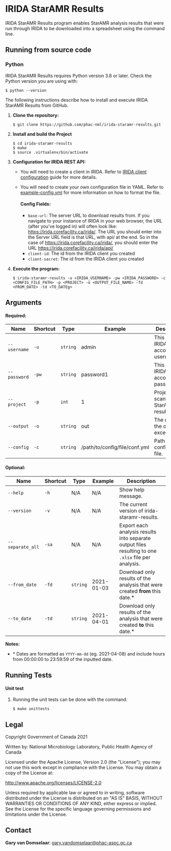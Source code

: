 # IRIDA StarAMR Results

IRIDA StarAMR Results program enables StarAMR analysis results that were run through IRIDA to be downloaded into a spreadsheet using the command line. 

## Running from source code

### Python
IRIDA StarAMR Results requires Python version 3.8 or later. Check the Python version you are using with:
```
$ python --version
```

The following instructions describe how to install and execute IRIDA StarAMR Results from GitHub.

1. __Clone the repository:__
   ```
   $ git clone https://github.com/phac-nml/irida-staramr-results.git
   ```

2. __Install and build the Project__
   ```
   $ cd irida-staramr-results
   $ make
   $ source .virtualenv/bin/activate
   ```
  

3. __Configuration for IRIDA REST API:__
   - You will need to create a client in IRIDA. Refer to [IRIDA client configuration](https://irida.corefacility.ca/documentation/user/administrator/#managing-system-clients) guide for more details.
   - You will need to create your own configuration file in YAML. Refer to [example-config.yml](example-config.yml) for more information on how to format the file.
    
        #### Config Fields:
    
        - `base-url`: The server URL to download results from. If you navigate to your instance of IRIDA in your web browser, the URL (after you’ve logged in) will often look like: https://irida.corefacility.ca/irida/. The URL you should enter into the Server URL field is that URL, with api/ at the end. So in the case of https://irida.corefacility.ca/irida/, you should enter the URL https://irida.corefacility.ca/irida/api/
        - `client-id`: The id from the IRIDA client you created
        - `client-secret`: The id from the IRIDA client you created


4. __Execute the program:__
    ```
    $ irida-staramr-results -u <IRIDA_USERNAME> -pw <IRIDA_PASSWORD> -c <CONFIG_FILE_PATH> -p <PROJECT> -o <OUTPUT_FILE_NAME> -fd <FROM_DATE> -td <TO_DATEg>
    ```

## Arguments

#### Required:

| Name | Shortcut | Type | Example | Description |
|------|----------|------|---------|-------------|
|`--username`|`-u`| `string` | admin |This is your IRIDA account username.|
|`--password`|`-pw`| `string` | password1 |This is your IRIDA account password.|
|`--project`|`-p`| `int` | 1 |Project(s) to scan for StarAMR results.|
|`--output`|`-o`| `string` | out |The name of the output excel file.|
|`--config`|`-c`| `string` | /path/to/config/file/conf.yml |Path to a configuration file.|

#### Optional:

| Name | Shortcut | Type | Example | Description |
|------|----------|------|---------|-------------|
|`--help`|`-h`|N/A|N/A|Show help message.|
|`--version`|`-v`|N/A|N/A|The current version of irida-staramr-results.|
|`--separate_all`|`-sa`|N/A|N/A|Export each analysis results into separate output files resulting to one `.xlsx` file per analysis.|
|`--from_date`|`-fd`|`string`|2021-01-03|Download only results of the analysis that were created **from** this date.*|
|`--to_date`|`-td`|`string`|2021-04-01|Download only results of the analysis that were created **to** this date.*|
    
__Notes:__ 
- \* Dates are formatted as `YYYY-mm-dd` (eg. 2021-04-08) and include hours from 00:00:00 to 23:59:59 of the inputted date.

## Running Tests
#### Unit test
1. Running the unit tests can be done with the command:
    ```
    $ make unittests
    ```


## Legal

Copyright Government of Canada 2021

Written by: National Microbiology Laboratory, Public Health Agency of Canada

Licensed under the Apache License, Version 2.0 (the "License"); you may not use
this work except in compliance with the License. You may obtain a copy of the
License at:

http://www.apache.org/licenses/LICENSE-2.0

Unless required by applicable law or agreed to in writing, software distributed
under the License is distributed on an "AS IS" BASIS, WITHOUT WARRANTIES OR
CONDITIONS OF ANY KIND, either express or implied. See the License for the
specific language governing permissions and limitations under the License.


## Contact

**Gary van Domselaar**: gary.vandomselaar@phac-aspc.gc.ca
